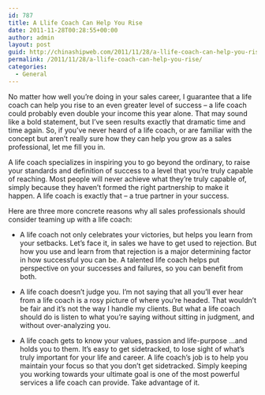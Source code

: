 ```yaml
---
id: 787
title: A Llife Coach Can Help You Rise
date: 2011-11-28T00:28:55+00:00
author: admin
layout: post
guid: http://chinashipweb.com/2011/11/28/a-llife-coach-can-help-you-rise/
permalink: /2011/11/28/a-llife-coach-can-help-you-rise/
categories:
  - General
---
```

No matter how well you’re doing in your sales career, I guarantee that a life coach can help you rise to an even greater level of success – a life coach could probably even double your income this year alone. That may sound like a bold statement, but I’ve seen results exactly that dramatic time and time again. So, if you’ve never heard of a life coach, or are familiar with the concept but aren’t really sure how they can help you grow as a sales professional, let me fill you in.

A life coach specializes in inspiring you to go beyond the ordinary, to raise your standards and definition of success to a level that you’re truly capable of reaching. Most people will never achieve what they’re truly capable of, simply because they haven’t formed the right partnership to make it happen. A life coach is exactly that – a true partner in your success.

Here are three more concrete reasons why all sales professionals should consider teaming up with a life coach:

* A life coach not only celebrates your victories, but helps you learn from your setbacks. Let’s face it, in sales we have to get used to rejection. But how you use and learn from that rejection is a major determining factor in how successful you can be. A talented life coach helps put perspective on your successes and failures, so you can benefit from both.

* A life coach doesn’t judge you. I’m not saying that all you’ll ever hear from a life coach is a rosy picture of where you’re headed. That wouldn’t be fair and it’s not the way I handle my clients. But what a life coach should do is listen to what you’re saying without sitting in judgment, and without over-analyzing you.

* A life coach gets to know your values, passion and life-purpose …and holds you to them. It’s easy to get sidetracked, to lose sight of what’s truly important for your life and career. A life coach’s job is to help you maintain your focus so that you don’t get sidetracked. Simply keeping you working towards your ultimate goal is one of the most powerful services a life coach can provide. Take advantage of it.